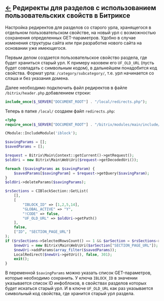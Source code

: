 [&larr;](readme.md "1С-Битрикс") Редиректы для разделов с использованием пользовательских свойств в Битриксе
------------------------------------------------------------------------------------------------------------

Настройка редиректов для разделов со старого урла, хранящегося в отдельном пользовательском свойстве, на новый урл с возможностью сохранения определенных GET-параметров. Удобно в случае изменения структуры сайта или при разработке нового сайта на основании уже имеющегося.

Первым делом создается пользовательское свойство раздела, где будет храниться старый урл. К примеру назовем его `UF_OLD_URL` (пусть будет совпадать с символьным кодом), в дальнейшем понадобится код свойства. Формат урла: `/category/subcategory/`, т.е. урл начинается со слэша и без указания домена.

Далее необходимо подключить файл редиректов в файле `/bitrix/header.php` добавлением строки:

```php
include_once($_SERVER["DOCUMENT_ROOT"] . "/local/redirects.php");
```

Теперь в папке `/local/` создаем файл `redirects.php`:

```php
<?php
require_once($_SERVER["DOCUMENT_ROOT"] . "/bitrix/modules/main/include/prolog_before.php");

CModule::IncludeModule('iblock');

$savingParams = [];
$savedParams = [];

$request = Bitrix\Main\Context::getCurrent()->getRequest();
$oldUri = new Bitrix\Main\Web\Uri($request->getDecodedUri());

foreach ($savingParams as $savingParam) {
    $savedParams[$savingParam] = $request->getQuery($savingParam);
}
$oldUri->deleteParams($savingParams);

$rsSections = CIBlockSection::GetList(
    [],
    [
        "IBLOCK_ID" => [1,2,5,14],
        "GLOBAL_ACTIVE" => "Y",
        "!CODE" => false,
        "UF_OLD_URL" => $oldUri->getPath()
    ],
    false,
    ["ID", "SECTION_PAGE_URL"]
);
if ($rsSections->SelectedRowsCount() == 1 && $arSection = $rsSections->GetNext()) {
    $newUri = new Bitrix\Main\Web\Uri($arSection["SECTION_PAGE_URL"]);
    $newUri->addParams(array_filter($savedParams));
    LocalRedirect($newUri->getUri(), false, 301);
    exit();
}
```

В переменной `$savingParams` можно указать список GET-параметров, которые необходимо сохранить. У ключа `IBLOCK_ID` в значении указывается список ID инфоблоков, в свойствах разделов которых будет искаться старый урл. И в ключе `UF_OLD_URL` как раз указывается символьный код свойства, где хранится старый урл раздела.